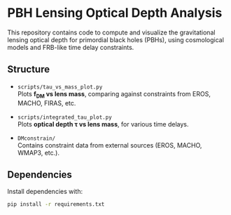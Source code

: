 # PBH Lensing Optical Depth Analysis

This repository contains code to compute and visualize the gravitational lensing optical depth for primordial black holes (PBHs), using cosmological models and FRB-like time delay constraints.

## Structure

- `scripts/tau_vs_mass_plot.py`  
  Plots **f<sub>DM</sub> vs lens mass**, comparing against constraints from EROS, MACHO, FIRAS, etc.
  
- `scripts/integrated_tau_plot.py`  
  Plots **optical depth τ vs lens mass**, for various time delays.

- `DMconstrain/`  
  Contains constraint data from external sources (EROS, MACHO, WMAP3, etc.).

## Dependencies

Install dependencies with:

```bash
pip install -r requirements.txt
